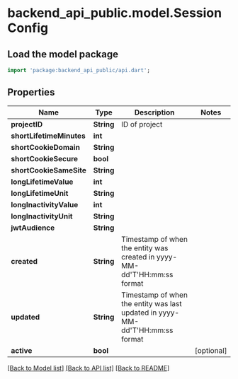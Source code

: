# backend_api_public.model.SessionConfig

## Load the model package
```dart
import 'package:backend_api_public/api.dart';
```

## Properties
Name | Type | Description | Notes
------------ | ------------- | ------------- | -------------
**projectID** | **String** | ID of project | 
**shortLifetimeMinutes** | **int** |  | 
**shortCookieDomain** | **String** |  | 
**shortCookieSecure** | **bool** |  | 
**shortCookieSameSite** | **String** |  | 
**longLifetimeValue** | **int** |  | 
**longLifetimeUnit** | **String** |  | 
**longInactivityValue** | **int** |  | 
**longInactivityUnit** | **String** |  | 
**jwtAudience** | **String** |  | 
**created** | **String** | Timestamp of when the entity was created in yyyy-MM-dd'T'HH:mm:ss format | 
**updated** | **String** | Timestamp of when the entity was last updated in yyyy-MM-dd'T'HH:mm:ss format | 
**active** | **bool** |  | [optional] 

[[Back to Model list]](../README.md#documentation-for-models) [[Back to API list]](../README.md#documentation-for-api-endpoints) [[Back to README]](../README.md)


